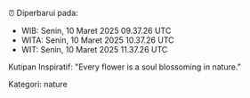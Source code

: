 ⏰ Diperbarui pada:
- WIB: Senin, 10 Maret 2025 09.37.26 UTC
- WITA: Senin, 10 Maret 2025 10.37.26 UTC
- WIT: Senin, 10 Maret 2025 11.37.26 UTC

Kutipan Inspiratif:
"Every flower is a soul blossoming in nature."


Kategori: nature

